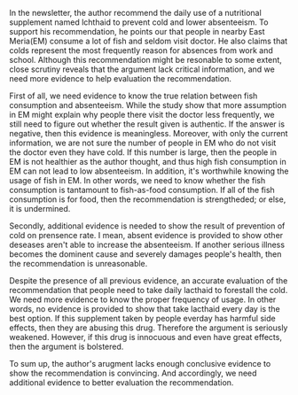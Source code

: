 In the newsletter, the author recommend the daily use of a nutritional supplement named lchthaid to prevent cold and lower absenteeism. To support his recommendation, he points our that people in nearby East Meria(EM) consume a lot of fish and seldom visit doctor. He also claims that colds represent the most frequently reason for absences from work and school. Although this recommendation might be resonable to some extent, close scrutiny reveals that the argument lack critical information, and we need more evidence to help evaluation the recommendation.

First of all, we need evidence to know the true relation between fish consumption and absenteeism. While the study show that more assumption in EM might explain why people there visit the doctor less frequently, we still need to figure out whether the result given is authentic. If the answer is negative, then this evidence is meaningless. Moreover, with only the current information, we are not sure the number of people in EM who do not visit the doctor even they have cold. If this number is large, then the people in EM is not healthier as the author thought, and thus high fish consumption in EM can not lead to low absenteeism. In addition, it's worthwhile knowing the usage of fish in EM. In other words, we need to know whether the fish consumption is tantamount to fish-as-food consumption. If all of the fish consumption is for food, then the recommendation is strengtheded; or else, it is undermined.

Secondly, additional evidence is needed to show the result of prevention of cold on prensence rate. I mean, absent evidence is provided to show other deseases aren't able to increase the absenteeism. If another serious illness becomes the dominent cause and severely damages people's health, then the recommendation is unreasonable.

Despite the presence of all previous evidence, an accurate evaluation of the recommendation that people need to take daily lacthaid to forestall the cold. We need more evidence to know the proper frequency of usage. In other words, no evidence is provided to show that take lacthaid every day is the best option. If this supplement taken by people everday has harmful side effects, then they are abusing this drug. Therefore the argument is seriously weakened. However, if this drug is innocuous and even have great effects, then the argument is bolstered.

To sum up, the author's arugment lacks enough conclusive evidence to show the recommendation is convincing. And accordingly, we need additional evidence to better evaluation the recommendation.